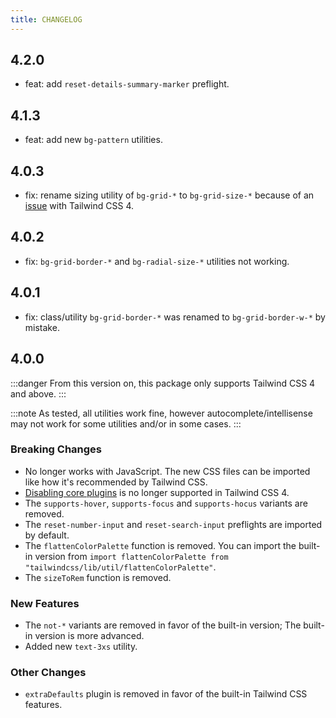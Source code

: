 ```yaml
---
title: CHANGELOG
---
```


## 4.2.0

- feat: add `reset-details-summary-marker` preflight.

## 4.1.3

- feat: add new `bg-pattern` utilities.

## 4.0.3

- fix: rename sizing utility of `bg-grid-*` to `bg-grid-size-*` because of an [issue](https://github.com/tailwindlabs/tailwindcss/issues/16948) with Tailwind CSS 4.

## 4.0.2

- fix: `bg-grid-border-*` and `bg-radial-size-*` utilities not working.

## 4.0.1

- fix: class/utility `bg-grid-border-*` was renamed to `bg-grid-border-w-*` by mistake.

## 4.0.0

:::danger
From this version on, this package only supports Tailwind CSS 4 and above.
:::

:::note
As tested, all utilities work fine, however autocomplete/intellisense may not work for some utilities and/or in some cases.
:::

### Breaking Changes

- No longer works with JavaScript. The new CSS files can be imported like how it's recommended by Tailwind CSS.
- [Disabling core plugins](https://tailwindcss.com/docs/upgrade-guide#disabling-core-plugins) is no longer supported in Tailwind CSS 4.
- The `supports-hover`, `supports-focus` and `supports-hocus` variants are removed.
- The `reset-number-input` and `reset-search-input` preflights are imported by default.
- The `flattenColorPalette` function is removed. You can import the built-in version from `import flattenColorPalette from "tailwindcss/lib/util/flattenColorPalette"`.
- The `sizeToRem` function is removed.

### New Features

- The `not-*` variants are removed in favor of the built-in version; The built-in version is more advanced.
- Added new `text-3xs` utility.

### Other Changes

- `extraDefaults` plugin is removed in favor of the built-in Tailwind CSS features.
